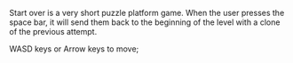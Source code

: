 Start over is a very short puzzle platform game.
When the user presses the space bar, it will send them back to the beginning of the level with a clone of the previous attempt.

WASD keys or Arrow keys to move;